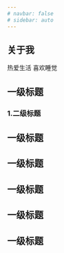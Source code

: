 ```yaml
---
# navbar: false
# sidebar: auto
---
```


## 关于我

热爱生活  喜欢睡觉

## 一级标题

### 1.二级标题
## 一级标题
## 一级标题
## 一级标题
## 一级标题
## 一级标题

